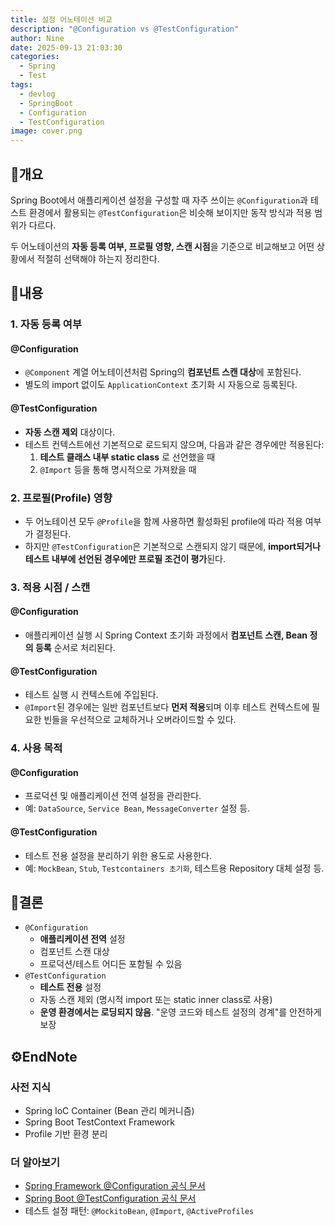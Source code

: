 ```yaml
---
title: 설정 어노테이션 비교
description: "@Configuration vs @TestConfiguration"
author: Nine
date: 2025-09-13 21:03:30
categories:
  - Spring
  - Test
tags:
  - devlog
  - SpringBoot
  - Configuration
  - TestConfiguration
image: cover.png
---
```

## 📌개요

Spring Boot에서 애플리케이션 설정을 구성할 때 자주 쓰이는 `@Configuration`과 테스트 환경에서 활용되는 `@TestConfiguration`은 비슷해 보이지만 동작 방식과 적용 범위가 다르다.

두 어노테이션의 **자동 등록 여부, 프로필 영향, 스캔 시점**을 기준으로 비교해보고 어떤 상황에서 적절히 선택해야 하는지 정리한다.

## 📌내용

### 1. 자동 등록 여부

#### @Configuration

- `@Component` 계열 어노테이션처럼 Spring의 **컴포넌트 스캔 대상**에 포함된다.
- 별도의 import 없이도 `ApplicationContext` 초기화 시 자동으로 등록된다.

#### @TestConfiguration

- **자동 스캔 제외** 대상이다.
- 테스트 컨텍스트에선 기본적으로 로드되지 않으며, 다음과 같은 경우에만 적용된다:
    1. **테스트 클래스 내부 static class** 로 선언했을 때
    2. `@Import` 등을 통해 명시적으로 가져왔을 때

### 2. 프로필(Profile) 영향

- 두 어노테이션 모두 `@Profile`을 함께 사용하면 활성화된 profile에 따라 적용 여부가 결정된다.
- 하지만 `@TestConfiguration`은 기본적으로 스캔되지 않기 때문에, **import되거나 테스트 내부에 선언된 경우에만 프로필 조건이 평가**된다.

### 3. 적용 시점 / 스캔

#### @Configuration

- 애플리케이션 실행 시 Spring Context 초기화 과정에서 **컴포넌트 스캔, Bean 정의 등록** 순서로 처리된다.

#### @TestConfiguration

- 테스트 실행 시 컨텍스트에 주입된다.
- `@Import`된 경우에는 일반 컴포넌트보다 **먼저 적용**되며 이후 테스트 컨텍스트에 필요한 빈들을 우선적으로 교체하거나 오버라이드할 수 있다.

### 4. 사용 목적

#### @Configuration

- 프로덕션 및 애플리케이션 전역 설정을 관리한다.
- 예: `DataSource`, `Service Bean`, `MessageConverter` 설정 등.

#### @TestConfiguration

- 테스트 전용 설정을 분리하기 위한 용도로 사용한다.
- 예: `MockBean`, `Stub`, `Testcontainers 초기화`, 테스트용 Repository 대체 설정 등.

## 🎯결론

- `@Configuration`
    - **애플리케이션 전역** 설정
    - 컴포넌트 스캔 대상
    - 프로덕션/테스트 어디든 포함될 수 있음
- `@TestConfiguration`
    - **테스트 전용** 설정
    - 자동 스캔 제외 (명시적 import 또는 static inner class로 사용)
    - **운영 환경에서는 로딩되지 않음**. "운영 코드와 테스트 설정의 경계"를 안전하게 보장

## ⚙️EndNote

### 사전 지식

- Spring IoC Container (Bean 관리 메커니즘)
- Spring Boot TestContext Framework
- Profile 기반 환경 분리

### 더 알아보기

- [Spring Framework @Configuration 공식 문서](https://docs.spring.io/spring-framework/docs/current/javadoc-api/org/springframework/context/annotation/Configuration.html)
- [Spring Boot @TestConfiguration 공식 문서](https://docs.spring.io/spring-boot/docs/current/api/org/springframework/boot/test/context/TestConfiguration.html)
- 테스트 설정 패턴: `@MockitoBean`, `@Import`, `@ActiveProfiles`